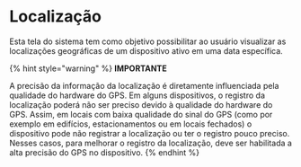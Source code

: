 # Localização

Esta tela do sistema tem como objetivo possibilitar ao usuário visualizar as localizações geográficas de um dispositivo ativo em uma data específica.

{% hint style="warning" %}
**IMPORTANTE**

A precisão da informação da localização é diretamente influenciada pela qualidade do hardware do GPS. Em alguns dispositivos, o registro da localização poderá não ser preciso devido à qualidade do hardware do GPS. Assim, em locais com baixa qualidade do sinal do GPS (como por exemplo em edifícios, estacionamentos ou em locais fechados) o dispositivo pode não registrar a localização ou ter o registro pouco preciso. Nesses casos, para melhorar o registro da localização, deve ser habilitada a alta precisão do GPS no dispositivo.
{% endhint %}
